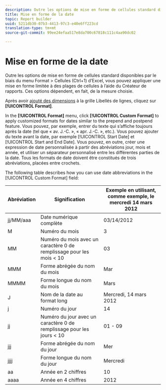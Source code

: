 ```yaml
---
description: Outre les options de mise en forme de cellules standard disponibles par le biais du menu Format > Cellules (Ctrl+1) d’Excel, vous pouvez appliquer une mise en forme limitée à des plages de cellules à l’aide du Créateur de rapports. Ces options dépendent, en fait, de la mesure choisie.
title: Mise en forme de la date
topic: Report builder
uuid: 5211db30-07b3-4413-97c3-e40e6ff223cd
translation-type: tm+mt
source-git-commit: 99ee24efaa517e8da700c67818c111c4aa90dc02

---
```



# Mise en forme de la date

Outre les options de mise en forme de cellules standard disponibles par le biais du menu Format > Cellules (Ctrl+1) d’Excel, vous pouvez appliquer une mise en forme limitée à des plages de cellules à l’aide du Créateur de rapports. Ces options dépendent, en fait, de la mesure choisie.

Après avoir [ajouté des dimensions](/help/analyze/report-builder/layout/c-metrics-dimensions/t-add-metrics-and-dimensions.md) à la grille Libellés de lignes, cliquez sur **[!UICONTROL Format]**.

In the **[!UICONTROL Format]** menu, click **[!UICONTROL Custom Format]** to apply customized formats for dates similar to the prepend and postpend feature. Vous pouvez, par exemple, entrer du texte qui s’affiche toujours après la date (tel que « av. J.-C. », « apr. J.-C. », etc.). Vous pouvez ajouter du texte avant la date, par exemple [!UICONTROL Start Date] et [!UICONTROL Start and End Date]. Vous pouvez, en outre, créer une expression de date personnalisée à partir des abréviations jour, mois et année, et utiliser un séparateur personnalisé entre les différentes parties de la date. Tous les formats de date doivent être constitués de trois abréviations, placées entre crochets.

The following table describes how you can use date abbreviations in the [!UICONTROL Custom Format] field:

| Abréviation | Signification | Exemple   en utilisant, comme exemple, le mercredi 14 mars 2012 |
|--- |--- |--- |
| jj/MM/aaa | Date numérique complète | 03/14/2012 |
| M | Numéro du mois | 3 |
| MM | Numéro du mois avec un caractère 0 de remplissage pour les mois &lt; 10 | 03 |
| MMM | Forme abrégée du nom du mois | Mar |
| MMMM | Forme longue du nom du mois | Mars |
| J | Nom de la date au format long | Mercredi, 14 mars 2012 |
| j | Numéro du jour | 14 |
| jj | Numéro du jour avec un caractère 0 de remplissage pour les jours &lt; 10 | 01 - 09 |
| jjj | Forme abrégée du nom du jour | Mer |
| jjjj | Forme longue du nom du jour | Mercredi |
| aa | Année en 2 chiffres | 10 |
| aaaa | Année en 4 chiffres | 2012 |
